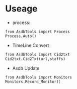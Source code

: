 # Useage
- process:
```
from AsdbTools import Process
Process.Auto()
```

- TimeLine Convert
```
from AsdbTools import Cid2txt
Cid2txt.Cid2Txt(url,staffs)
```

- Asdb Update
```
from AsdbTools import Monitors
Monitors.Record_Monitor()
```